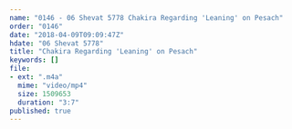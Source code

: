 ```yaml
---
name: "0146 - 06 Shevat 5778 Chakira Regarding 'Leaning' on Pesach"
order: "0146"
date: "2018-04-09T09:09:47Z"
hdate: "06 Shevat 5778"
title: "Chakira Regarding 'Leaning' on Pesach"
keywords: []
file:
- ext: ".m4a"
  mime: "video/mp4"
  size: 1509653
  duration: "3:7"
published: true
---
```



